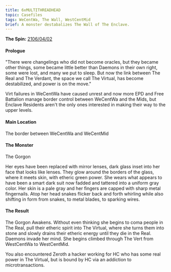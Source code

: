 ```yaml
---
title: 6xMULTITHREADHEAD
topic: Casefiles
tags: WeCentWa, The Wall, WestCentMid
brief: A monster destabalizes The Wall of The Enclave.
---
```


__The Spin:__ [2106/04/02](http://thespin.glitch.me/archive/2108-04-02)

#### Prologue

"There were changelings who did not become oracles, but they became other things, some became little better than Daemons in their own right, some were lost, and many we put to sleep. But now the link between The Real and The Verdant, the space we call The Virtual, has become destabilized, and power is on the move."

Virt failures in WeCentWa have caused unrest and now more EPD and Free Battalion manage border control between WeCentWa and the Mids, but Enclave Residents aren't the only ones interested in making their way to the upper levels. 

#### Main Location

The border between WeCentWa and WeCentMid

#### The Monster

The Gorgon

Her eyes have been replaced with mirror lenses, dark glass inset into her face that looks like lenses. They glow around the borders of the glass, where it meets skin, with etheric green power. She wears what appears to have been a smart dark suit now fadded and tattered into a uniform gray color. Her skin is a pale gray and her fingers are capped with sharp metal fingernails. Atop her head snakes flicker back and forth whirling while also shifting in form from snakes, to metal blades, to sparking wires.

#### The Result

The Gorgon Awakens. Without even thinking she begins to coma people in The Real, pull their etheric spirit into The Virtual, where she turns them into stone and slowly drains their etheric energy until they die in the Real. Daemons invade her mind. She begins climbed through The Vert from WestCentWa to WestCentMid.

You also encountered Zeroth a hacker working for HC who has some real power in The Virtual, but is bound by HC via an addiction to microtransactions. 